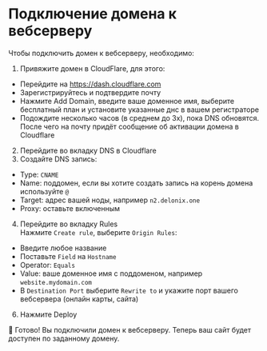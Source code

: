 # Подключение домена к вебсерверу

Чтобы подключить домен к вебсерверу, необходимо:

1. Привяжите домен в CloudFlare, для этого:
* Перейдите на https://dash.cloudflare.com
* Зарегистрируйтесь и подтвердите почту
* Нажмите Add Domain, введите ваше доменное имя, выберите бесплатный план и установите указанные днс в вашем регистраторе
* Подождите несколько часов (в среднем до 3х), пока DNS обновятся. После чего на почту придёт сообщение об активации домена в Cloudflare
2. Перейдите во вкладку DNS в Cloudflare
3. Создайте DNS запись:
* Type: `CNAME`
* Name: поддомен, если вы хотите создать запись на корень домена используйте `@`
* Target: адрес вашей ноды, например `n2.delonix.one`
* Proxy: оставьте включенным
4. Перейдите во вкладку Rules  
Нажмите `Create rule`, выберите `Origin Rules`:
* Введите любое название
* Поставьте `Field` на `Hostname`
* Operator: `Equals`
* Value: ваше доменное имя с поддоменом, например `website.mydomain.com`
* В `Destination Port` выберите `Rewrite to` и укажите порт вашего вебсервера (онлайн карты, сайта)
6. Нажмите Deploy

🎉 Готово! Вы подключили домен к вебсерверу. Теперь ваш сайт будет доступен по заданному домену.
